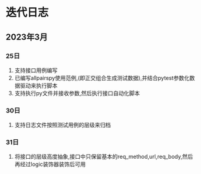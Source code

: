 # 迭代日志

## 2023年3月

### 25日

1. 支持接口用例编写
2. 已编写allpairspy使用范例,(即正交组合生成测试数据),并结合pytest参数化数据驱动来执行脚本
3. 支持执行py文件并接收参数,然后执行接口自动化脚本

### 30日

1. 支持日志文件按照测试用例的层级来归档

### 31日

1. 将接口的层级高度抽象,接口中只保留基本的req_method,url,req_body,然后再经过logic装饰器装饰后可用